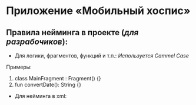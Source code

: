 # Приложение «Мобильный хоспис»
## Правила нейминга в проекте (*для разрабочиков*):
* Для логики, фрагментов, функций и т.п.:
*Используется Cammel Case*

Примеры:
1. class MainFragment : Fragment() {}
2. fun convertDate(): String {}
* Для нейминга в xml:
